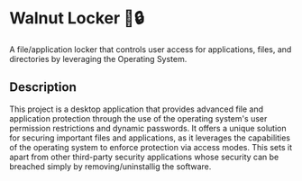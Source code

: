 # Walnut Locker 🌰🔒
A file/application locker that controls user access for applications, files, and directories by leveraging the Operating System.

## Description
This project is a desktop application that provides advanced file and application protection through the use of the operating system's user permission restrictions and dynamic passwords. It offers a unique solution for securing important files and applications, as it leverages the capabilities of the operating system to enforce protection via access modes. This sets it apart from other third-party security applications whose security can be breached simply by removing/uninstallig the software.
